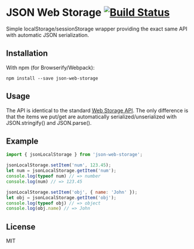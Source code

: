 # JSON Web Storage [![Build Status](https://travis-ci.org/mvila/json-web-storage.svg?branch=master)](https://travis-ci.org/mvila/json-web-storage)

Simple localStorage/sessionStorage wrapper providing the exact same API with automatic JSON serialization.

## Installation

With npm (for Browserify/Webpack):

```
npm install --save json-web-storage
```

## Usage

The API is identical to the standard [Web Storage API](https://developer.mozilla.org/en-US/docs/Web/API/Storage). The only difference is that the items we put/get are automatically serialized/unserialized with JSON.stringify() and JSON.parse().

## Example

```javascript
import { jsonLocalStorage } from 'json-web-storage';

jsonLocalStorage.setItem('num', 123.45);
let num = jsonLocalStorage.getItem('num');
console.log(typeof num) // => number
console.log(num) // => 123.45

jsonLocalStorage.setItem('obj', { name: 'John' });
let obj = jsonLocalStorage.getItem('obj');
console.log(typeof obj) // => object
console.log(obj.name) // => John
```

## License

MIT
